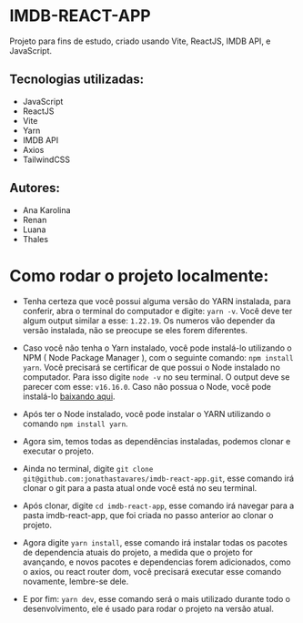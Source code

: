 # IMDB-REACT-APP
Projeto para fins de estudo, criado usando Vite, ReactJS, IMDB API, e JavaScript.

## Tecnologias utilizadas:
- JavaScript
- ReactJS
- Vite
- Yarn
- IMDB API
- Axios
- TailwindCSS

## Autores:

- Ana Karolina
- Renan
- Luana
- Thales

# Como rodar o projeto localmente:

- Tenha certeza que você possui alguma versão do YARN instalada, para conferir, abra o terminal do computador e digite: `yarn -v`. Você deve ter algum output similar a esse: `1.22.19`. Os numeros vão depender da versão instalada, não se preocupe se eles forem diferentes.

- Caso você não tenha o Yarn instalado, você pode instalá-lo utilizando o NPM ( Node Package Manager ), com o seguinte comando: `npm install yarn`. Você precisará se certificar de que possui o Node instalado no computador. Para isso digite `node -v` no seu terminal. O output deve se parecer com esse: `v16.16.0`. Caso não possua o Node, você pode instalá-lo [baixando aqui](https://nodejs.org/en/download/).

- Após ter o Node instalado, você pode instalar o YARN utilizando o comando `npm install yarn`.

- Agora sim, temos todas as dependências instaladas, podemos clonar e executar o projeto.

- Ainda no terminal, digite `git clone git@github.com:jonathastavares/imdb-react-app.git`, esse comando irá clonar o git para a pasta atual onde você está no seu terminal.

- Após clonar, digite `cd imdb-react-app`, esse comando irá navegar para a pasta imdb-react-app, que foi criada no passo anterior ao clonar o projeto.

- Agora digite `yarn install`, esse comando irá instalar todas os pacotes de dependencia atuais do projeto, a medida que o projeto for avançando, e novos pacotes e dependencias forem adicionados, como o axios, ou react router dom, você precisará executar esse comando novamente, lembre-se dele.

- E por fim: `yarn dev`, esse comando será o mais utilizado durante todo o desenvolvimento, ele é usado para rodar o projeto na versão atual.
 